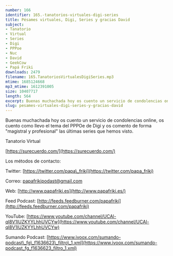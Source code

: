 ```yaml
---
number: 166
identifier: 165.-tanatorios-virtuales-digi-series
title: Pésames virtuales, Digi, Series y gracias David
subject:
- Tanatorio
- Virtual
- Series
- Digi
- PPPoe
- Nuc
- David
- GeekCow
- Papá Friki
downloads: 2479
filename: 165.TanatoriosVirtualesDigiSeries.mp3
mtime: 1685124668
mp3_mtime: 1612391005
size: 10407717
length: 564
excerpt: Buenas muchachada hoy os cuento un servicio de condolencias online, os cuento como llevo el tema del PPPOe de Digi y os comento de forma &quot;magistral y profesional&quot; las últimas series que hemos visto.
slug: pesames-virtuales-digi-series-y-gracias-david
---
```

Buenas muchachada hoy os cuento un servicio de condolencias online, os cuento como llevo el tema del PPPOe de Digi y os comento de forma "magistral y profesional" las últimas series que hemos visto.

Tanatorio Virtual

[https://surecuerdo.com/](https://surecuerdo.com/)

Los métodos de contacto:

Twitter: [https://twitter.com/papa\_friki](https://twitter.com/papa_friki)

Correo: [papafrikipodast@gmail.com](https://archive.org/details/papafrikipodast@gmail.com)

Web: [http://www.papafriki.es](http://www.papafriki.es/)

Feed Podcast: [http://feeds.feedburner.com/papafriki](http://feeds.feedburner.com/papafriki)

YouTube: [https://www.youtube.com/channel/UCAl-ql8V1IUZKYYLhhUVCYw](https://www.youtube.com/channel/UCAl-ql8V1IUZKYYLhhUVCYw)

Sumando Podcast: [https://www.ivoox.com/sumando-podcast\_fg\_f1636623\_filtro\_1.xml](https://www.ivoox.com/sumando-podcast_fg_f1636623_filtro_1.xml)